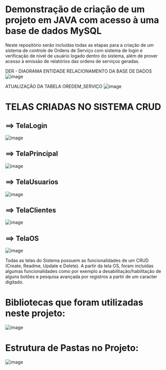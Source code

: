 # Demonstração de criação de um projeto em JAVA com acesso à uma base de dados MySQL
Neste repositório serão incluídas todas as etapas para a criação de um sistema de controle de Ordens de Serviço com sistema de login e verificação de nível de usuário logado dentro do sistema, além de prover acesso à emissão de relatórios das ordens de serviços geradas.

DER - DIAGRAMA ENTIDADE RELACIONAMENTO DA BASE DE DADOS
![image](https://user-images.githubusercontent.com/53703505/126907238-5e303c94-c537-4061-ad46-25a3a6d28c94.png)

ATUALIZAÇÃO DA TABELA OREDEM_SERVIÇO
![image](https://user-images.githubusercontent.com/53703505/144061610-441e43c0-f493-422c-b385-521e8ac7f8c0.png)



# TELAS CRIADAS NO SISTEMA CRUD
## ==> TelaLogin
![image](https://user-images.githubusercontent.com/53703505/144060780-ee4b4f0e-716a-43ae-9924-e16863812746.png)

## ==> TelaPrincipal
![image](https://user-images.githubusercontent.com/53703505/144060873-63189770-f35e-42c1-9aed-97772ce295be.png)

## ==> TelaUsuarios
![image](https://user-images.githubusercontent.com/53703505/144061109-5ff64ae2-43d8-48c8-a9ff-f301242a0d42.png)

## ==> TelaClientes
![image](https://user-images.githubusercontent.com/53703505/144061211-b2657af8-734e-4dbe-9d40-94687787b2a6.png)

## ==> TelaOS
![image](https://user-images.githubusercontent.com/53703505/144061285-3ea9df10-60a5-42ed-8406-80b46fc00c4e.png)


Todas as telas do Sistema possuem as funcionalidades de um CRUD (Create, Readme, Update e Delete). A partir da tela OS, foram incluídas algumas funcionalidades como por exemplo a desabilitação/habilitação de alguns botões e pesquisa avançada por registros a partir de um caracter digitado.

# Bibliotecas que foram utilizadas neste projeto:
![image](https://user-images.githubusercontent.com/53703505/144062187-0d21cf68-b4ae-4eea-9930-b4770afa04d9.png)

# Estrutura de Pastas no Projeto:
![image](https://user-images.githubusercontent.com/53703505/144062524-3d4c67bd-3dcb-4d47-9c23-12f46515b037.png)

